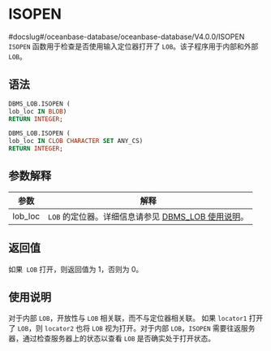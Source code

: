 ISOPEN 
===========================
#docslug#/oceanbase-database/oceanbase-database/V4.0.0/ISOPEN
`ISOPEN` 函数用于检查是否使用输入定位器打开了 `LOB`。该子程序用于内部和外部 `LOB`。

语法 
-----------

```sql
DBMS_LOB.ISOPEN (
lob_loc IN BLOB)
RETURN INTEGER;

DBMS_LOB.ISOPEN (
lob_loc IN CLOB CHARACTER SET ANY_CS)
RETURN INTEGER;
```



参数解释 
-------------



| **参数**  |                                  **解释**                                  |
|---------|--------------------------------------------------------------------------|
| lob_loc | `LOB` 的定位器。详细信息请参见 [DBMS_LOB 使用说明](../8.DBMS_LOB/1.dbms_lob-overview.md)。 |



返回值 
------------

如果` LOB` 打开，则返回值为 1，否则为 0。

使用说明 
-------------

对于内部 `LOB`，开放性与 `LOB` 相关联，而不与定位器相关联。 如果 `locator1` 打开了 `LOB`，则 `locator2` 也将 `LOB` 视为打开。对于内部 `LOB`，`ISOPEN` 需要往返服务器，通过检查服务器上的状态以查看 `LOB` 是否确实处于打开状态。
